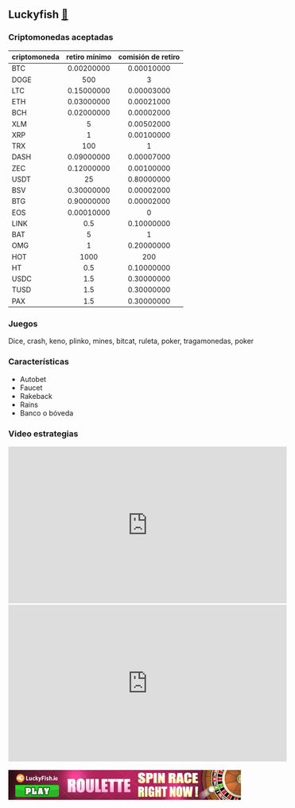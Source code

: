 ## Luckyfish [:link:](http://bit.ly/luckyfishAntelope)

### Criptomonedas aceptadas

| criptomoneda | retiro mínimo | comisión de retiro |
|---|:---:|:---:|
|BTC|0.00200000| 0.00010000 |
|DOGE|500| 3 |
|LTC|0.15000000| 0.00003000 |
|ETH|0.03000000| 0.00021000 |
|BCH|0.02000000| 0.00002000 |
|XLM|5| 0.00502000 |
|XRP|1| 0.00100000 |
|TRX|100| 1 |
|DASH|0.09000000| 0.00007000 |
|ZEC|0.12000000| 0.00100000 |
|USDT|25| 0.80000000 |
|BSV|0.30000000| 0.00002000 |
|BTG|0.90000000| 0.00002000 |
|EOS|0.00010000| 0 |
|LINK|0.5| 0.10000000 |
|BAT|5| 1 | 
|OMG|1| 0.20000000 |
|HOT|1000| 200 |
|HT|0.5| 0.10000000 |
|USDC|1.5| 0.30000000 |
|TUSD|1.5| 0.30000000 |
|PAX|1.5| 0.30000000 |

### Juegos
Dice, crash, keno, plinko, mines, bitcat, ruleta, poker, tragamonedas, poker

### Características
- Autobet
- Faucet
- Rakeback
- Rains
- Banco o bóveda

### Video estrategias
<iframe width="560" height="315" src="https://www.youtube.com/embed/VrCmrGwjNMs" frameborder="0" allow="accelerometer; autoplay; encrypted-media; gyroscope; picture-in-picture" allowfullscreen></iframe>
<iframe width="560" height="315" src="https://www.youtube.com/embed/gBZ-0l2xlIQ" frameborder="0" allow="accelerometer; autoplay; encrypted-media; gyroscope; picture-in-picture" allowfullscreen></iframe>

[<img src="../img/luckyfish-roulette468x60.jpg" />](http://bit.ly/luckyfishAntelope)
